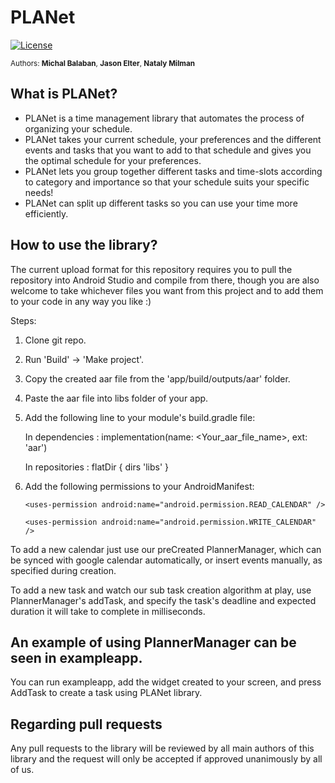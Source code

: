 <!--
  Title: PLANet Scheduling Library
  Description: Preference-based automatic schedule planner library for maximum task completion
  Authors: Michal Balaban, Jason Elter, Nataly Milman
  -->

# PLANet 
[![License](https://img.shields.io/badge/License-Apache%202.0-blue.svg)](https://opensource.org/licenses/Apache-2.0)

<sup>Authors: **Michal Balaban**, **Jason Elter**, **Nataly Milman**</sup>

## What is PLANet?
* PLANet is a time management library that automates the process of organizing your schedule.
* PLANet takes your current schedule, your preferences and the different events and tasks that you want to add to that schedule and gives you the optimal schedule for your preferences.
* PLANet lets you group together different tasks and time-slots according to category and importance so that your schedule suits your specific needs!
* PLANet can split up different tasks so you can use your time more efficiently.

## How to use the library?
The current upload format for this repository requires you to pull the repository into Android Studio and compile from there, though you are also welcome to take whichever files you want from this project and to add them to your code in any way you like :)

Steps:
1. Clone git repo.
2. Run 'Build' -> 'Make project'.
3. Copy the created aar file from the 'app/build/outputs/aar' folder.
4. Paste the aar file into libs folder of your app.
5. Add the following line to your module's build.gradle file:

   In dependencies :
   implementation(name: <Your_aar_file_name>, ext: 'aar')
   
   In repositories :
   flatDir {
                             dirs 'libs'
                         }
5. Add the following permissions to your AndroidManifest:

    `<uses-permission android:name="android.permission.READ_CALENDAR" />`
    
    `<uses-permission android:name="android.permission.WRITE_CALENDAR" />`

To add a new calendar just use our preCreated PlannerManager, which can be synced with
google calendar automatically, or insert events manually, as specified during creation.

To add a new task and watch our sub task creation algorithm at play, use PlannerManager's addTask,
and specify the task's deadline and expected duration it will take to complete in milliseconds.

## An example of using PlannerManager can be seen in exampleapp.
You can run exampleapp, add the widget created to your screen, and press AddTask to create a task using PLANet library.


## Regarding pull requests
Any pull requests to the library will be reviewed by all main authors of this library and the request will only be accepted if approved unanimously by all of us.
